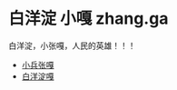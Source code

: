 白洋淀 小嘎 zhang.ga
===========================

白洋淀，小张嘎，人民的英雄！！！



- [小兵张嘎](http://zhang.ga)
- [白洋淀嘎](http://baiyang.ga)

